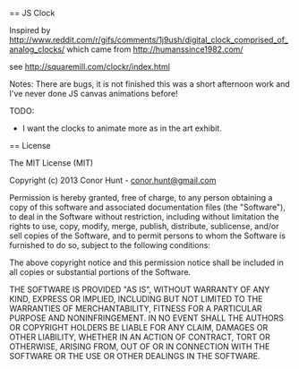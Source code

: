 == JS Clock

Inspired by http://www.reddit.com/r/gifs/comments/1j9ush/digital_clock_comprised_of_analog_clocks/ which came from http://humanssince1982.com/

see http://squaremill.com/clockr/index.html

Notes: There are bugs, it is not finished this was a short afternoon work and I've never done JS canvas animations before!

TODO:
* I want the clocks to animate more as in the art exhibit.

== License

The MIT License (MIT)

Copyright (c) 2013 Conor Hunt - <conor.hunt@gmail.com>

Permission is hereby granted, free of charge, to any person obtaining a copy
of this software and associated documentation files (the "Software"), to deal
in the Software without restriction, including without limitation the rights
to use, copy, modify, merge, publish, distribute, sublicense, and/or sell
copies of the Software, and to permit persons to whom the Software is
furnished to do so, subject to the following conditions:

The above copyright notice and this permission notice shall be included in
all copies or substantial portions of the Software.

THE SOFTWARE IS PROVIDED "AS IS", WITHOUT WARRANTY OF ANY KIND, EXPRESS OR
IMPLIED, INCLUDING BUT NOT LIMITED TO THE WARRANTIES OF MERCHANTABILITY,
FITNESS FOR A PARTICULAR PURPOSE AND NONINFRINGEMENT. IN NO EVENT SHALL THE
AUTHORS OR COPYRIGHT HOLDERS BE LIABLE FOR ANY CLAIM, DAMAGES OR OTHER
LIABILITY, WHETHER IN AN ACTION OF CONTRACT, TORT OR OTHERWISE, ARISING FROM,
OUT OF OR IN CONNECTION WITH THE SOFTWARE OR THE USE OR OTHER DEALINGS IN
THE SOFTWARE.
